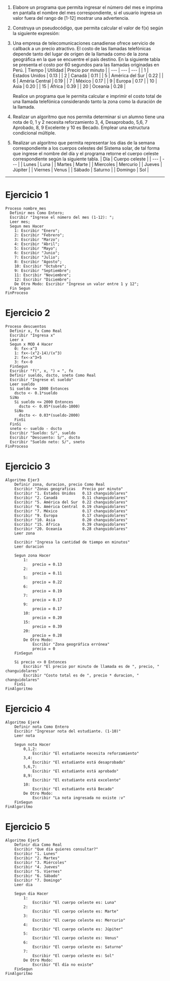 1. Elabore un programa que permita ingresar el número del mes e imprima en pantalla el nombre del mes correspondiente, si el usuario ingresa un valor fuera del rango de [1-12] mostrar una advertencia.
2. Construya un pseudocódigo, que permita calcular el valor de f(x) según la siguiente expresión:
3. Una empresa de telecomunicaciones canadiense ofrece servicio de callback a un precio atractivo. El costo de las llamadas telefónicas depende tanto del lugar de origen de la llamada como de la zona geográfica en la que se encuentre el país destino. En la siguiente tabla se presenta el costo por 60 segundos para las llamadas originadas en Perú.
   | Tiempo | Utilidad | Precio por minuto |
   | --- | --- | --- |
   | 1 | Estados Unidos | 0.13 |
   | 2 | Canadá | 0.11 |
   | 5 | América del Sur | 0.22 |
   | 6 | Améria Central | 0.19 |
   | 7 | México | 0.17 |
   | 9 | Europa | 0.17 |
   | 10 | Asia | 0.20 |
   | 15 | África | 0.39 |
   | 20 | Oceanía | 0.28 |

   Realice un programa que le permita calcular e imprimir el costo total de una llamada telefónica considerando tanto la zona como la duración de la llamada.

4. Realizar un algoritmo que nos permita determinar si un alumno tiene una nota de 0, 1 y 2 necesita reforzamiento 3, 4, Desaprobado, 5,6, 7 Aprobado, 8, 9 Excelente y 10 es Becado. Emplear una estructura condicional múltiple.
5. Realizar un algoritmo que permita representar los días de la semana correspondiente a los cuerpos celestes del Sistema solar, de tal forma que ingrese el nombre del día y el programa retorne el cuerpo celeste correspondiente según la siguiente tabla.
   | Día | Cuerpo celeste |
   | --- | --- |
   | Lunes | Luna |
   | Martes | Marte |
   | Miercoles | Mercurio |
   | Jueves | Júpiter |
   | Viernes | Venus |
   | Sábado | Saturno |
   | Domingo | Sol |

---

# Ejercicio 1

```psc
Proceso nombre_mes
  Definir mes Como Entero;
  Escribir "Ingrese el número del mes (1-12): ";
  Leer mes;
  Segun mes Hacer
    1: Escribir "Enero";
    2: Escribir "Febrero";
    3: Escribir "Marzo";
    4: Escribir "Abril";
    5: Escribir "Mayo";
    6: Escribir "Junio";
    7: Escribir "Julio";
    8: Escribir "Agosto";
    10: Escribir "Octubre";
    9: Escribir "Septiembre";
    11: Escribir "Noviembre";
    12: Escribir "Diciembre";
    De Otro Modo: Escribir "Ingrese un valor entre 1 y 12";
  Fin Segun
FinProceso
```

# Ejercicio 2

```psc
Proceso descuentos
  Definir x, fx Como Real
  Escribir "Ingresa x"
  Leer x
  Segun x MOD 4 Hacer
    0: fx<-x^3
    1: fx<-(x^2-14)/(x^3)
    2: fx<-x^3+5
    3: fx<-0
  FinSegun
  Escribir "f(", x, ") = ", fx
  Definir sueldo, dscto, sneto Como Real
  Escribir "Ingrese el sueldo"
  Leer sueldo
  Si sueldo <= 1000 Entonces
    dscto <- 0.1*sueldo
  SiNo
    Si sueldo <= 2000 Entonces
      dscto <- 0.05*(sueldo-1000)
    SiNo
      dscto <- 0.03*(sueldo-2000)
    FinSi
  FinSi
  sneto <- sueldo - dscto
  Escribir "Sueldo: S/", sueldo
  Escribir "Descuento: S/", dscto
  Escribir "Sueldo neto: S/", sneto
FinProceso
```

# Ejercicio 3

```psc
Algoritmo Ejer3
	Definir zona, duracion, precio Como Real
	Escribir "Zonas geograficas   Precio por minuto"
	Escribir "1. Estados Unidos   0.13 changuidolares"
	Escribir "2. Canadá           0.11 changuidolares"
	Escribir "5. América del Sur  0.22 changuidolares"
	Escribir "6. América Central  0.19 changuidolares"
	Escribir "7. México           0.17 changuidolares"
	Escribir "9. Europa           0.17 changuidolares"
	Escribir "10. Asia            0.20 changuidolares"
	Escribir "15. África          0.39 changuidolares"
	Escribir "20. Oceanía         0.28 changuidolares"
	Leer zona

	Escribir "Ingresa la cantidad de tiempo en minutos"
	Leer duracion

	Segun zona Hacer
		1:
			precio = 0.13
		2:
			precio = 0.11
		5:
			precio = 0.22
		6:
			precio = 0.19
		7:
			precio = 0.17
		9:
			precio = 0.17
		10:
			precio = 0.20
		15:
			precio = 0.39
		20:
			precio = 0.28
		De Otro Modo:
			Escribir "Zona geográfica errónea"
			precio = 0
	FinSegun

	Si precio <> 0 Entonces
		Escribir "El precio por minuto de llamada es de ", precio, " changuidolares"
		Escribir "Costo total es de ", precio * duracion, " changuidolares"
	FinSi
FinAlgoritmo
```

# Ejercicio 4

```psc
Algoritmo Ejer4
	Definir nota Como Entero
	Escribir "Ingresar nota del estudiante. (1-10)"
	Leer nota

	Segun nota Hacer
		0,1,2:
			Escribir "El estudiante necesita reforzamiento"
		3,4:
			Escribir "El estudiante está desaprobado"
		5,6,7:
			Escribir "El estudiante está aprobado"
		8,9:
			Escribir "El estudiante está excelente"
		10:
			Escribir "El estudiante está Becado"
		De Otro Modo:
			Escribir "La nota ingresada no existe :v"
	FinSegun
FinAlgoritmo
```

# Ejercicio 5

```psc
Algoritmo Ejer5
	Definir dia Como Real
	Escribir "Que día quieres consultar?"
	Escribir "1. Lunes"
	Escribir "2. Martes"
	Escribir "3. Miércoles"
	Escribir "4. Jueves"
	Escribir "5. Viernes"
	Escribir "6. Sábado"
	Escribir "7. Domingo"
	Leer dia

	Segun dia Hacer
		1:
			Escribir "El cuerpo celeste es: Luna"
		2:
			Escribir "El cuerpo celeste es: Marte"
		3:
			Escribir "El cuerpo celeste es: Mercurio"
		4:
			Escribir "El cuerpo celeste es: Júpiter"
		5:
			Escribir "El cuerpo celeste es: Venus"
		6:
			Escribir "El cuerpo celeste es: Saturno"
		7:
			Escribir "El cuerpo celeste es: Sol"
		De Otro Modo:
			Escribir "El día no existe"
	FinSegun
FinAlgoritmo
```
